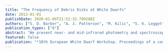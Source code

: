 ```yaml
---
title: "The Frequency of Debris Disks at White Dwarfs"
date: 2013-01-01
publishDate: 2020-01-09T21:52:32.709288Z
authors: ["S. D. Barber", "A. J. Patterson", "M. Kilic", "S. K. Leggett", "P. Dufour", "J. S. Bloom", "D. L. Starr"]
publication_types: ["6"]
abstract: "We present near- and mid-infrared photometry and spectroscopy from PAIRITEL, IRTF, and Spitzer of a metallicity-unbiased sample of 117 cool, hydrogen-atmosphere white dwarfs from the Palomar- Green survey and find five with excess radiation in the infrared, translating to a 4.3$_-1.2$$^+2.2$ % frequency of debris disks. This is slightly higher than, but consistent with the results of previous surveys. Using an initial-final mass relation, we apply this result to the progenitor stars of our sample and conclude that 1-7M$_☉$ stars have at least a 4.3% chance of hosting planets; an indirect probe of the intermediate-mass regime eluding conventional exoplanetary detection methods. Alternatively, we interpret this result as a limit on accretion timescales as a fraction of white dwarf cooling ages; white dwarfs accrete debris from several generations of disks for ̃10Myr. The average total mass accreted by these stars ranges from that of 200km asteroids to Ceres- sized objects, indicating that white dwarfs accrete moons and dwarf planets as well as Solar System asteroid analogues. <P />"
featured: false
publication: "*18th European White Dwarf Workshop. Proceedings of a conference held 13-17 August, 2012, at the Pedagogical University of Cracow, Poland.  Edited by J. Krzesiŉ;ski, G. Stachowski, P. Moskalik, and K. Bajan. ASP Conference Proceedings, Vol. 469. San Francisco: Astronomical Society of the Pacific., p.457*"
---
```


